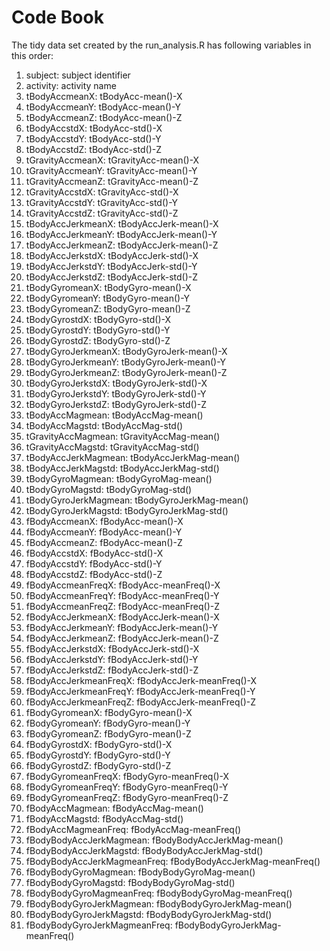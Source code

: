 Code Book
======================

The tidy data set created by the run_analysis.R has following variables in this order:  

1.  subject:  subject identifier
2.  activity:  activity name 
3.  tBodyAccmeanX:  tBodyAcc-mean()-X
4.  tBodyAccmeanY:  tBodyAcc-mean()-Y
5.  tBodyAccmeanZ:  tBodyAcc-mean()-Z
6.  tBodyAccstdX:  tBodyAcc-std()-X
7.  tBodyAccstdY:  tBodyAcc-std()-Y
8.  tBodyAccstdZ:  tBodyAcc-std()-Z
9.  tGravityAccmeanX:  tGravityAcc-mean()-X
10. tGravityAccmeanY:  tGravityAcc-mean()-Y
11. tGravityAccmeanZ:  tGravityAcc-mean()-Z
12. tGravityAccstdX:  tGravityAcc-std()-X
13. tGravityAccstdY:  tGravityAcc-std()-Y
14. tGravityAccstdZ:  tGravityAcc-std()-Z
15. tBodyAccJerkmeanX:  tBodyAccJerk-mean()-X
16. tBodyAccJerkmeanY:  tBodyAccJerk-mean()-Y
17. tBodyAccJerkmeanZ:  tBodyAccJerk-mean()-Z
18. tBodyAccJerkstdX:  tBodyAccJerk-std()-X
19. tBodyAccJerkstdY:  tBodyAccJerk-std()-Y
20. tBodyAccJerkstdZ:  tBodyAccJerk-std()-Z
21. tBodyGyromeanX:  tBodyGyro-mean()-X
22. tBodyGyromeanY:  tBodyGyro-mean()-Y
23. tBodyGyromeanZ:  tBodyGyro-mean()-Z
24. tBodyGyrostdX:  tBodyGyro-std()-X
25. tBodyGyrostdY:  tBodyGyro-std()-Y
26. tBodyGyrostdZ:  tBodyGyro-std()-Z
27. tBodyGyroJerkmeanX:  tBodyGyroJerk-mean()-X
28. tBodyGyroJerkmeanY:  tBodyGyroJerk-mean()-Y
29. tBodyGyroJerkmeanZ:  tBodyGyroJerk-mean()-Z
30. tBodyGyroJerkstdX:  tBodyGyroJerk-std()-X
31. tBodyGyroJerkstdY:  tBodyGyroJerk-std()-Y
32. tBodyGyroJerkstdZ:  tBodyGyroJerk-std()-Z
33. tBodyAccMagmean:  tBodyAccMag-mean()
34. tBodyAccMagstd:  tBodyAccMag-std()
35. tGravityAccMagmean:  tGravityAccMag-mean()
36. tGravityAccMagstd:  tGravityAccMag-std()
37. tBodyAccJerkMagmean:  tBodyAccJerkMag-mean()
38. tBodyAccJerkMagstd:  tBodyAccJerkMag-std()
39. tBodyGyroMagmean:  tBodyGyroMag-mean()
40. tBodyGyroMagstd:  tBodyGyroMag-std()
41. tBodyGyroJerkMagmean:  tBodyGyroJerkMag-mean()
42. tBodyGyroJerkMagstd:  tBodyGyroJerkMag-std()
43. fBodyAccmeanX:  fBodyAcc-mean()-X
44. fBodyAccmeanY:  fBodyAcc-mean()-Y
45. fBodyAccmeanZ:  fBodyAcc-mean()-Z
46. fBodyAccstdX:  fBodyAcc-std()-X
47. fBodyAccstdY:  fBodyAcc-std()-Y
48. fBodyAccstdZ:  fBodyAcc-std()-Z
49. fBodyAccmeanFreqX:  fBodyAcc-meanFreq()-X
50. fBodyAccmeanFreqY:  fBodyAcc-meanFreq()-Y
51. fBodyAccmeanFreqZ:  fBodyAcc-meanFreq()-Z
52. fBodyAccJerkmeanX:  fBodyAccJerk-mean()-X
53. fBodyAccJerkmeanY:  fBodyAccJerk-mean()-Y
54. fBodyAccJerkmeanZ:  fBodyAccJerk-mean()-Z
55. fBodyAccJerkstdX:  fBodyAccJerk-std()-X
56. fBodyAccJerkstdY:  fBodyAccJerk-std()-Y
57. fBodyAccJerkstdZ:  fBodyAccJerk-std()-Z
58. fBodyAccJerkmeanFreqX:  fBodyAccJerk-meanFreq()-X
59. fBodyAccJerkmeanFreqY:  fBodyAccJerk-meanFreq()-Y
60. fBodyAccJerkmeanFreqZ:  fBodyAccJerk-meanFreq()-Z
61. fBodyGyromeanX:  fBodyGyro-mean()-X
62. fBodyGyromeanY:  fBodyGyro-mean()-Y
63. fBodyGyromeanZ:  fBodyGyro-mean()-Z
64. fBodyGyrostdX:  fBodyGyro-std()-X
65. fBodyGyrostdY:  fBodyGyro-std()-Y
66. fBodyGyrostdZ:  fBodyGyro-std()-Z
67. fBodyGyromeanFreqX:  fBodyGyro-meanFreq()-X
68. fBodyGyromeanFreqY:  fBodyGyro-meanFreq()-Y
69. fBodyGyromeanFreqZ:  fBodyGyro-meanFreq()-Z
70. fBodyAccMagmean:  fBodyAccMag-mean()
71. fBodyAccMagstd:  fBodyAccMag-std()
72. fBodyAccMagmeanFreq:  fBodyAccMag-meanFreq()
73. fBodyBodyAccJerkMagmean:  fBodyBodyAccJerkMag-mean()
74. fBodyBodyAccJerkMagstd:  fBodyBodyAccJerkMag-std()
75. fBodyBodyAccJerkMagmeanFreq:  fBodyBodyAccJerkMag-meanFreq()
76. fBodyBodyGyroMagmean:  fBodyBodyGyroMag-mean()
77. fBodyBodyGyroMagstd:  fBodyBodyGyroMag-std()
78. fBodyBodyGyroMagmeanFreq:  fBodyBodyGyroMag-meanFreq()
79. fBodyBodyGyroJerkMagmean:  fBodyBodyGyroJerkMag-mean()
80. fBodyBodyGyroJerkMagstd:  fBodyBodyGyroJerkMag-std()
81. fBodyBodyGyroJerkMagmeanFreq:  fBodyBodyGyroJerkMag-meanFreq()
